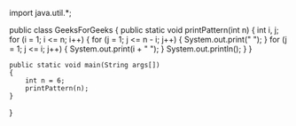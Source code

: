 
import java.util.*;

public class GeeksForGeeks {
	public static void printPattern(int n)
	{
		int i, j;
		for (i = 1; i <= n; i++) {
			for (j = 1; j <= n - i; j++) {
				System.out.print(" ");
			}
			for (j = 1; j <= i; j++) {
				System.out.print(i + " ");
			}
			System.out.println();
		}
	}

	public static void main(String args[])
	{
		int n = 6;
		printPattern(n);
	}
}

